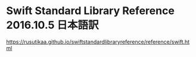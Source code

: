 ﻿# Swift Standard Library Reference 2016.10.5 日本語訳

https://rusutikaa.github.io/swiftstandardlibraryreference/reference/swift.html
